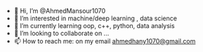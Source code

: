 - 👋 Hi, I’m @AhmedMansour1070
- 👀 I’m interested in machine/deep learning , data science
- 🌱 I’m currently learning oop, c++, python, data analysis
- 💞️ I’m looking to collaborate on ...
- 📫 How to reach me: on my email ahmedhany1070@gmail.com

<!---
AhmedMansour1070/AhmedMansour1070 is a ✨ special ✨ repository because its `README.md` (this file) appears on your GitHub profile.
You can click the Preview link to take a look at your changes.
--->
